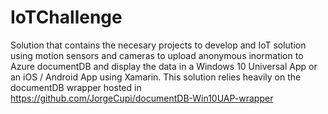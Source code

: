 # IoTChallenge
Solution that contains the necesary projects to develop and IoT solution using motion sensors and cameras to upload anonymous inormation to Azure documentDB and display the data in a Windows 10 Universal App or an iOS / Android App using Xamarin.
This solution relies heavily on the documentDB wrapper hosted in https://github.com/JorgeCupi/documentDB-Win10UAP-wrapper 
